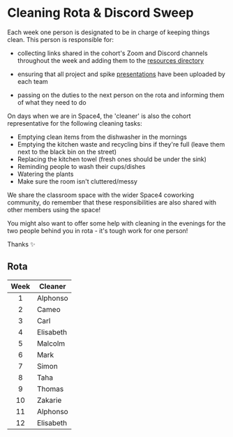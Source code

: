# Cleaning Rota & Discord Sweep

Each week one person is designated to be in charge of keeping things clean. This person is responsible for:

- collecting links shared in the cohort's Zoom and Discord channels throughout the week and adding them to the [resources directory](${github-org}/resources)

- ensuring that all project and spike [presentations](${github-org}/presentations) have been uploaded by each team

- passing on the duties to the next person on the rota and informing them of what they need to do

On days when we are in Space4, the 'cleaner' is also the cohort representative for the following cleaning tasks:

- Emptying clean items from the dishwasher in the mornings
- Emptying the kitchen waste and recycling bins if they're full (leave them next to the black bin on the street)
- Replacing the kitchen towel (fresh ones should be under the sink)
- Reminding people to wash their cups/dishes 
- Watering the plants
- Make sure the room isn't cluttered/messy

We share the classroom space with the wider Space4 coworking community, do remember that these responsibilities are also shared with other members using the space!

You might also want to offer some help with cleaning in the evenings for the two people behind you in rota - it's tough work for one person!

Thanks :sparkles:

## Rota

| Week | Cleaner  | 
|:----:| -------  |
|  1   | Alphonso |
|  2   | Cameo    |
|  3   | Carl     |
|  4   | Elisabeth|
|  5   | Malcolm  |  
|  6   | Mark     |
|  7   | Simon    |
|  8   | Taha     |
|  9   | Thomas   |
|  10  | Zakarie  |
|  11  | Alphonso |
|  12  | Elisabeth|
